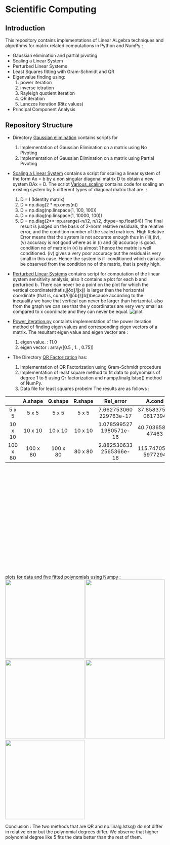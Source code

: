 # Scientific Computing 

## Introduction
This repository contains implementations of Linear ALgebra techniques and algorithms for matrix related computations in Python and NumPy : 
* Gaussian elimination and partial pivoting 
* Scaling a Linear System
* Perturbed Linear Systems 
* Least Squares fitting with Gram-Schmidt and QR
* Eigenvalue finding using:
  1. power iteration
  2. inverse ietration
  3. Rayleigh quotient iteration
  4. QR iteration
  5. Lanczos Iteration (Ritz values)
* Principal Component Analysis


## Repository Structure 
* Directory [Gaussian elimination](https://github.com/pankhuri22/Scientific-Computing-/tree/master/Gaussian%20elimination) contains scripts for
  1. Implementation of Gaussian Elimination on a matrix using No Pivoting
  2. Implementation of Gaussian Elimination on a matrix using Partial Pivoting
* [Scaling a Linear System](https://github.com/pankhuri22/Scientific-Computing-/tree/master/Scaling%20a%20Linear%20System) contains a script for scaling a linear system of the form Ax = b by a non singular diagonal matrix D to obtain a new system DAx = D. The script [Various_scaling](https://github.com/pankhuri22/Scientific-Computing-/blob/master/Scaling%20a%20Linear%20System/Various_scaling.py) contains code for scaling an existing system by 5 different types of diagonal matrix that are. : 
  1. D = I (Identity matrix)
  2. D = np.diag(2 * np.ones(n))
  3. D = np.diag(np.linspace(1, 100, 100))
  4. D = np.diag(np.linspace(1, 10000, 100))
  5. D = np.diag(2**-np.arange(-n//2, n//2, dtype=np.float64))
The final result is judged on the basis of 2-norm relative residuals, the relative error, and the condition number of the scaled matrices. High Relative Error means that the system is not accurate enough thus in (iii),(iv),(v) accuracy is not good where as in (i) and (ii) accuracy is good. condition no of matrix in (v) is almost 1 hence the matrix is well conditioned.
(iv) gives a very poor accuracy but the residual is very small in this case. Hence the system is ill-conditioned which can also be observed from the condition no of the matrix, that is pretty high.

* [Perturbed Linear Systems](https://github.com/pankhuri22/Scientific-Computing-/tree/master/Perturbed%20Linear%20Systems) 
contains script for computation of the linear system sensitivity analysis, also it contains a plot for each b and perturbed b.
There can never be a point on the plot for which the vertical coordinate(thatis,∥δx∥/∥x∥) is larger than the horizontal coordinate (that is, cond(A)∥δb∥/∥b∥)because according to the inequality we have that vertical can never be larger than horizontal. also from the graph we can see that the y coordinates are very very small as compared to x coordinate and they can never be equal.
![plot](https://github.com/pankhuri22/Scientific-Computing-/blob/master/Perturbed%20Linear%20Systems/plot.png)

* [Power_iteration.py](https://github.com/pankhuri22/Scientific-Computing-/blob/master/Power_iteration.py) containts implementation of the power iteration method of finding eigen values and corresponding eigen vectors of a matrix. The resultant eigen value and eigen vector are : 
  1. eigen value. : 11.0
  2. eigen vector : array([0.5 , 1. , 0.75])

* The Directory [QR Factorization](https://github.com/pankhuri22/Scientific-Computing-/tree/master/QR%20Factorization) has: 
  1. Implementation of QR Factorization using Gram-Schmidt procedure
  2. Implementation of least square method to fit data to polynomials of degree 1 to 5 using Qr factorization and numpy.linalg.lstsq() method of NumPy.
  3. Data file for least squares probelm 
The results are as follows : 
  
|          |  A.shape |  Q.shape | R.shape |        Rel_error        |        A.cond       |        Q.cond       |        R.cond       |
|:--------:|:--------:|:--------:|:-------:|:-----------------------:|:-------------------:|:-------------------:|:-------------------:|
|   5 x 5  |   5 x 5  |   5 x 5  |  5 x 5  |  7.662753060 229763e-17 | 37.85837544 0617394 | 1.00000000 00000007 |  37.85837544 061737 |
|  10 x 10 |  10 x 10 |  10 x 10 | 10 x 10 | 1.078599527 1980571e-16 |  40.70365863 47463  | 1.00000000 00000022 | 40.70365863 4746354 |
| 100 x 80 | 100 x 80 | 100 x 80 | 80 x 80 | 2.882530633 2565366e-16 | 115.7470511 5977294 | 1.00000000 00000318 | 115.7470511 5977348 |


plots for data and five fitted polynomials using Numpy :
<img height="350" hspace="10"/>
<img src="https://github.com/pankhuri22/Scientific-Computing-/blob/master/QR%20Factorization/degree1.png" width="250"/> <img src="https://github.com/pankhuri22/Scientific-Computing-/blob/master/QR%20Factorization/degree2.png" width="250"/> <img src="https://github.com/pankhuri22/Scientific-Computing-/blob/master/QR%20Factorization/degree3.png" width="250"/> <img src="https://github.com/pankhuri22/Scientific-Computing-/blob/master/QR%20Factorization/degree4.png" width="250"/> <img src="https://github.com/pankhuri22/Scientific-Computing-/blob/master/QR%20Factorization/degree5.png" width="250"/> 


Conclusion : The two methods that are QR and np.linalg.lstsq() do not differ in relative error but the polynomial degrees differ.
We observe that higher polynomial degree like 5 fits the data better than the rest of them.
